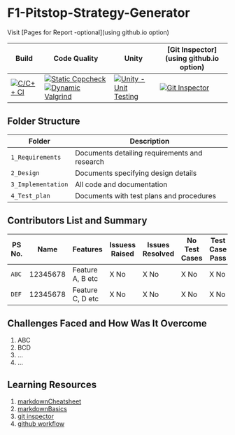# F1-Pitstop-Strategy-Generator


Visit [Pages for Report -optional](using github.io option)

Build | Code Quality | Unity | [Git Inspector](using github.io option)
------|----------|-------|--------------
[![C/C++ CI](https://github.com/prithvisekhar/AppliedSDLC_Template/actions/workflows/c-cpp.yml/badge.svg)](https://github.com/ShettyGaneshprasad/F1-Pitstop-Strategy-Generator/actions/workflows/c-cpp.yml) | [![Static Cppcheck](https://github.com/ShettyGaneshprasad/F1-Pitstop-Strategy-Generator/actions/workflows/cppcheck.yml/badge.svg)](https://github.com/ShettyGaneshprasad/F1-Pitstop-Strategy-Generator/actions/workflows/cppcheck.yml) [![Dynamic Valgrind](https://github.com/ShettyGaneshprasad/F1-Pitstop-Strategy-Generator/actions/workflows/CodeQuality_Dynamic.yml/badge.svg)](https://github.com/ShettyGaneshprasad/F1-Pitstop-Strategy-Generator/actions/workflows/CodeQuality_Dynamic.yml)| [![Unity - Unit Testing](https://github.com/ShettyGaneshprasad/F1-Pitstop-Strategy-Generator/actions/workflows/unity.yml/badge.svg)](https://github.com/ShettyGaneshprasad/F1-Pitstop-Strategy-Generator/actions/workflows/unity.yml)| [![Git Inspector](https://github.com/ShettyGaneshprasad/F1-Pitstop-Strategy-Generator/actions/workflows/gitinspector.yml/badge.svg)](https://github.com/ShettyGaneshprasad/F1-Pitstop-Strategy-Generator/actions/workflows/gitinspector.yml)


## Folder Structure
Folder             | Description
-------------------| -----------------------------------------
`1_Requirements`   | Documents detailing requirements and research
`2_Design`         | Documents specifying design details
`3_Implementation` | All code and documentation
`4_Test_plan`      | Documents with test plans and procedures

## Contributors List and Summary

PS No. |  Name   |    Features    | Issuess Raised |Issues Resolved|No Test Cases|Test Case Pass
-------|---------|----------------|----------------|---------------|-------------|--------------
`ABC` | 12345678  | Feature A, B etc    | X No     | X No   |X No   |X No     
`DEF` | 12345678  | Feature C, D etc    | X No     | X No   |X No   |X No     

## Challenges Faced and How Was It Overcome

1. ABC
2. BCD
3. ...
4. ...

## Learning Resources
1. [markdownCheatsheet](https://github.com/adam-p/markdown-here/wiki/Markdown-Cheatsheet)
2. [markdownBasics](https://guides.github.com/features/mastering-markdown/)
3. [git inspector](https://github.com/ejwa/gitinspector.git)
4. [github workflow](https://docs.github.com/en/actions/learn-github-action)

